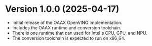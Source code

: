 # Version 1.0.0 (2025-04-17)
- Initial release of the OAAX OpenVINO implementation.
- Includes the OAAX runtime and conversion toolchain.
- There is one runtime that can used for Intel's CPU, GPU, and NPU.
- The conversion toolchain is expected to run on x86_64.